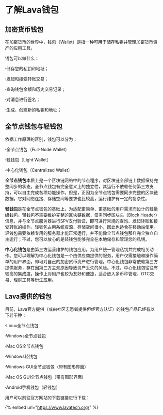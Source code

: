 # 了解Lava钱包

## 加密货币钱包

在加密货币的世界中，钱包（Wallet）是指一种可用于储存私钥并管理加密货币资产的应用工具。

钱包可以做什么：

·储存您的私钥和地址；

·发起和接受转账交易；

·查询钱包余额和历史交易记录；

·对消息进行签名；

·生成、创建新的私钥和地址；

## 全节点钱包与轻钱包

依据工作原理的区别，钱包可以分为：

·全节点钱包（Full-Node Wallet）

·轻钱包（Light Wallet）

·中心化钱包（Centralized Wallet）

**全节点钱包**本质上是一个区块链网络中的节点程序，对区块链全部链上数据保持完整同步的状态。全节点钱包有完全意义上的独立性，其运行不依赖任何第三方支持，可以自主完成各项功能操作。但是，正因为全节点钱包需要同步完整的区块链数据，它对网络连接、存储空间等要求也比较高，运行维护有一定的复杂性。

**轻钱包**是在全节点钱包的基础上，为适配更简单、更基础的用户需求而设计的轻量级钱包。轻钱包不需要维护完整的区块链数据，仅需同步区块头（Block Header）信息，并与全节点服务器进行SPV支付验证，即可进行常规的查询、发起转账和接受转账的操作。轻钱包占用系统资源、存储空间很小，因此也适合在移动端使用。轻钱包需要依赖专用的服务器才能正常运行，并不能像全节点钱包那样完全独立自主运行；不过，您可以放心的是轻钱包能够完全在本地储存和管理您的私钥。

**中心化钱包**是由第三方运营维护的钱包应用，为用户统一管理私钥并完成相关动作。您可以理解为中心化钱包是一个由供应商提供的服务，用户仅需接触和操作简单的用户界面，即可对自己的加密货币资产进行管理。中心化钱包非常依赖第三方提供服务，存在因第三方主观原因导致资产丢失的风险。不过，中心化钱包往往有较高的集成度，操作上对用户也较为友好和便捷，适合嵌入多币种管理、OTC交易、理财工具等衍生应用。

## Lava提供的钱包

目前，Lava官方提供（或由社区志愿者提供但经官方认证）的钱包产品已经有以下若干种：

·Linux全节点钱包

·Windows全节点钱包

·Mac OS全节点钱包

·Windows轻钱包

·Windows GUI全节点钱包（带有图形界面）

·Mac OS GUI全节点钱包（带有图形界面）

·Android手机钱包（轻钱包）

用户可以前往官方网站的下载链接进行下载：

{% embed url="https://www.lavatech.org/" %}







